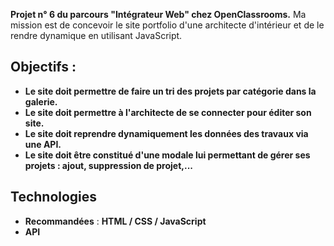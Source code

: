 **Projet n° 6 du parcours "Intégrateur Web" chez OpenClassrooms.**
Ma mission est de concevoir le site portfolio d'une architecte d'intérieur et de le rendre dynamique en utilisant JavaScript.

## Objectifs :
- **Le site doit permettre de faire un tri des projets par catégorie dans la galerie.** 
- **Le site doit permettre à l'architecte de se connecter pour éditer son site.**
- **Le site doit reprendre dynamiquement les données des travaux via une API.**
- **Le site doit être constitué d'une modale lui permettant de gérer ses projets : ajout, suppression de projet,...**

## Technologies 
- **Recommandées** : **HTML / CSS / JavaScript**
- **API**

